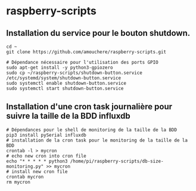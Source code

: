# raspberry-scripts

## Installation du service pour le bouton shutdown. 


```shell
cd ~
git clone https://github.com/amouchere/raspberry-scripts.git

# Dépendance nécessaire pour l'utilisation des ports GPIO
sudo apt-get install -y python3-gpiozero
sudo cp ~/raspberry-scripts/shutdown-button.service /etc/systemd/system/shutdown-button.service
sudo systemctl enable shutdown-button.service
sudo systemctl start shutdown-button.service

```

## Installation d'une cron task journalière pour suivre la taille de la BDD influxdb


```shell
# Dépendances pour le shell de monitoring de la taille de la BDD
pip3 install pySerial influxdb
# installation de la cron task pour le monitoring de la taille de la BDD
crontab -l > mycron
# echo new cron into cron file
echo "* * * * * python3 /home/pi/raspberry-scripts/db-size-monitoring.py" >> mycron
# install new cron file
crontab mycron
rm mycron

```
